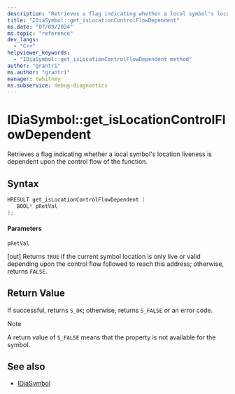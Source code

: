 ```yaml
---
description: "Retrieves a flag indicating whether a local symbol's location liveness is dependent upon the control flow of the function."
title: "IDiaSymbol::get_isLocationControlFlowDependent"
ms.date: "07/09/2024"
ms.topic: "reference"
dev_langs:
  - "C++"
helpviewer_keywords:
  - "IDiaSymbol::get_isLocationControlFlowDependent method"
author: "grantri"
ms.author: "grantri"
manager: twhitney
ms.subservice: debug-diagnostics
---
```

# IDiaSymbol::get_isLocationControlFlowDependent

Retrieves a flag indicating whether a local symbol's location liveness is dependent upon the control flow of the function.

## Syntax

```C++
HRESULT get_isLocationControlFlowDependent ( 
   BOOL* pRetVal
);
```

#### Parameters

 `pRetVal`

[out] Returns `TRUE` if the current symbol location is only live or valid depending upon the control flow followed to reach this address; otherwise, returns `FALSE`.

## Return Value

 If successful, returns `S_OK`; otherwise, returns `S_FALSE` or an error code.

> [!NOTE]
> A return value of `S_FALSE` means that the property is not available for the symbol.

## See also
- [IDiaSymbol](../../debugger/debug-interface-access/idiasymbol.md)
